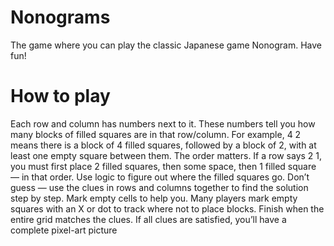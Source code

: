 # Nonograms

The game where you can play the classic Japanese game Nonogram. Have fun!

# How to play

Each row and column has numbers next to it. These numbers tell you how many blocks of filled squares are in that row/column. For example, 4 2 means there is a block of 4 filled squares, followed by a block of 2, with at least one empty square between them. The order matters. If a row says 2 1, you must first place 2 filled squares, then some space, then 1 filled square — in that order. Use logic to figure out where the filled squares go. Don’t guess — use the clues in rows and columns together to find the solution step by step. Mark empty cells to help you. Many players mark empty squares with an X or dot to track where not to place blocks. Finish when the entire grid matches the clues. If all clues are satisfied, you’ll have a complete pixel-art picture

